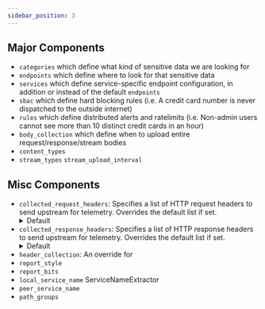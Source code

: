 ```yaml
---
sidebar_position: 3
---
```



## Major Components

* `categories` which define what kind of sensitive data we are looking for
* `endpoints` which define where to look for that sensitive data
* `services` which define service-specific endpoint configuration, in addition or instead of the default `endpoints`
* `sbac` which define hard blocking rules (i.e. A credit card number is never dispatched to the outside internet)
* `rules` which define distributed alerts and ratelimits (i.e. Non-admin users cannot see more than 10 distinct credit cards in an hour)
* `body_collection` which define when to upload entire request/response/stream bodies
* `content_types`
* `stream_types` `stream_upload_interval`

## Misc Components

* `collected_request_headers`: Specifies a list of HTTP request headers to send upstream for telemetry. Overrides the default list if set.
  <details>
  <summary>
    Default
  </summary>
    - :path<br/>
    - :method<br/>
    - :authority<br/>
    - :scheme<br/>
    - host<br/>
    - accept<br/>
    - accept-encoding<br/>
    - accept-language<br/>
    - cache-control<br/>
    - referer<br/>
    - user-agent<br/>
    - x-request-id<br/>
    - x-forwarded-for<br/>
    - content-type<br/>
    - grpc-encoding<br/>
    - grpc-accept-encoding<br/>
    - x-envoy-peer-metadata-id<br/>
  </details>
* `collected_response_headers`: Specifies a list of HTTP response headers to send upstream for telemetry. Overrides the default list if set.
  <details>
  <summary>
    Default
  </summary>
    - :status<br/>
    - content-encoding<br/>
    - content-type<br/>
    - date<br/>
    - server<br/>
    - vary<br/>
    - via<br/>
    - grpc-encoding<br/>
    - grpc-accept-encoding<br/>
    - x-envoy-peer-metadata-id<br/>
    - grpc-status<br/>
    - grpc-message<br/>
    - x-ls-request-id<br/>
    - x-source<br/>
    - x-ls-source<br/>
    - x-sbac-rule<br/>
  </details>
* `header_collection`: An override for 
* `report_style`
* `report_bits`
* `local_service_name` ServiceNameExtractor
* `peer_service_name`
* `path_groups`
